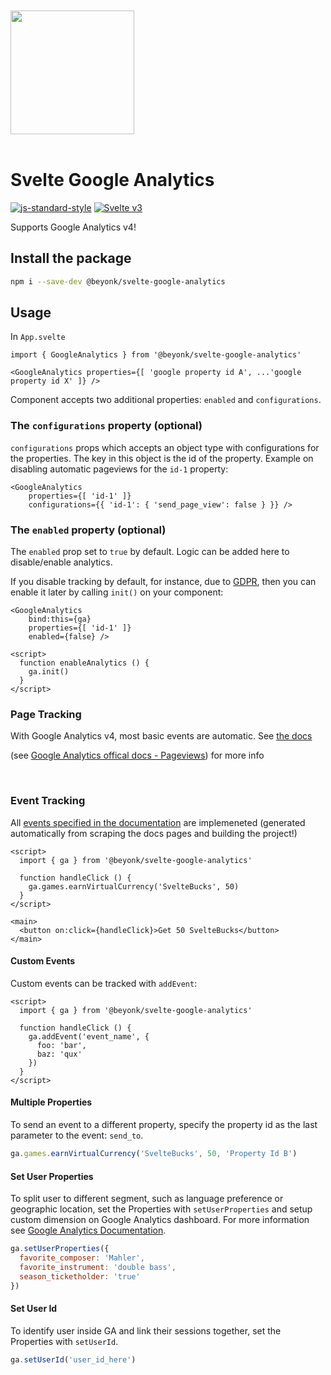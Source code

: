 <a href="https://beyonk.com">
    <br />
    <br />
    <img src="https://user-images.githubusercontent.com/218949/144224348-1b3a20d5-d68e-4a7a-b6ac-6946f19f4a86.png" width="198" />
    <br />
    <br />
</a>

# **Svelte Google Analytics**

[![js-standard-style](https://img.shields.io/badge/code%20style-standard-brightgreen.svg)](http://standardjs.com) [![Svelte v3](https://img.shields.io/badge/svelte-v3-blueviolet.svg)](https://svelte.dev)

Supports Google Analytics v4!

## Install the package

```bash
npm i --save-dev @beyonk/svelte-google-analytics
```

## **Usage**
In `App.svelte`
```svelte
import { GoogleAnalytics } from '@beyonk/svelte-google-analytics'

<GoogleAnalytics properties={[ 'google property id A', ...'google property id X' ]} />
```
Component accepts two additional properties: `enabled` and `configurations`.
### The `configurations` property (optional)
`configurations` props which accepts an object type with configurations for the properties. The key in this object is the id of the property.
Example on disabling automatic pageviews for the `id-1` property:

```svelte
<GoogleAnalytics
    properties={[ 'id-1' ]}
    configurations={{ 'id-1': { 'send_page_view': false } }} />
```

### The `enabled` property (optional)
The `enabled` prop set to `true` by default.
Logic can be added here to disable/enable analytics.

If you disable tracking by default, for instance, due to [GDPR](https://github.com/beyonk-adventures/gdpr-cookie-consent-banner), then you can enable it later by calling `init()` on your component:

```svelte
<GoogleAnalytics
    bind:this={ga}
    properties={[ 'id-1' ]}
    enabled={false} />

<script>
  function enableAnalytics () {
    ga.init()
  }
</script>
```

### Page Tracking
With Google Analytics v4, most basic events are automatic. See [the docs](https://support.google.com/analytics/answer/9234069)

(see [Google Analytics offical docs - Pageviews](https://developers.google.com/analytics/devguides/collection/gtagjs/pages)) for more info
<p>&nbsp;</p>

### Event Tracking

All [events specified in the documentation](https://support.google.com/analytics/answer/9267735?hl=en&ref_topic=9756175) are implemeneted (generated automatically from scraping the docs pages and building the project!)

```svelte
<script>
  import { ga } from '@beyonk/svelte-google-analytics'

  function handleClick () {
    ga.games.earnVirtualCurrency('SvelteBucks', 50)
  }
</script>

<main>
  <button on:click={handleClick}>Get 50 SvelteBucks</button>
</main>
```

#### Custom Events

Custom events can be tracked with `addEvent`:

```svelte
<script>
  import { ga } from '@beyonk/svelte-google-analytics'

  function handleClick () {
    ga.addEvent('event_name', {
      foo: 'bar',
      baz: 'qux'
    })
  }
</script>
```


#### Multiple Properties

To send an event to a different property, specify the property id as the last parameter to the event: `send_to`.

```js
ga.games.earnVirtualCurrency('SvelteBucks', 50, 'Property Id B')
```

#### Set User Properties
To split user to different segment, such as language preference or geographic location, set the Properties with `setUserProperties` and setup custom dimension on Google Analytics dashboard. For more information see [Google Analytics Documentation](https://developers.google.com/analytics/devguides/collection/ga4/user-properties).

```js
ga.setUserProperties({
  favorite_composer: 'Mahler',
  favorite_instrument: 'double bass',
  season_ticketholder: 'true'
})
```

#### Set User Id
To identify user inside GA and link their sessions together, set the Properties with `setUserId`.

```js
ga.setUserId('user_id_here')
```
